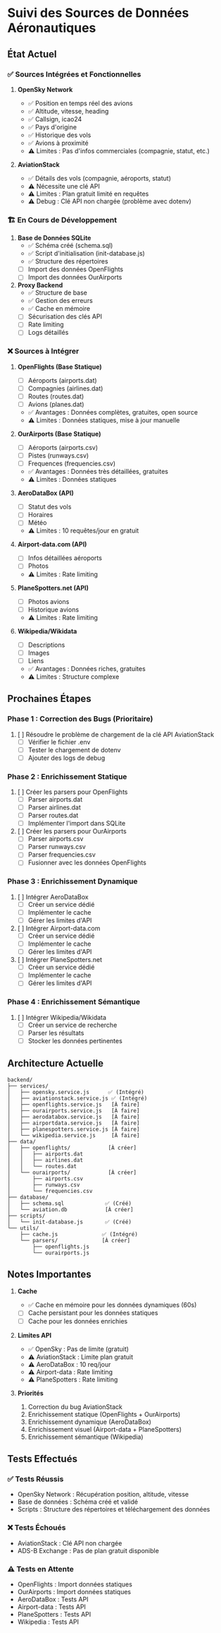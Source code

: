 # Suivi des Sources de Données Aéronautiques

## État Actuel

### ✅ Sources Intégrées et Fonctionnelles

1. **OpenSky Network**
   - ✅ Position en temps réel des avions
   - ✅ Altitude, vitesse, heading
   - ✅ Callsign, icao24
   - ✅ Pays d'origine
   - ✅ Historique des vols
   - ✅ Avions à proximité
   - ⚠️ Limites : Pas d'infos commerciales (compagnie, statut, etc.)

2. **AviationStack**
   - ✅ Détails des vols (compagnie, aéroports, statut)
   - ⚠️ Nécessite une clé API
   - ⚠️ Limites : Plan gratuit limité en requêtes
   - ⚠️ Debug : Clé API non chargée (problème avec dotenv)

### 🏗️ En Cours de Développement

1. **Base de Données SQLite**
   - ✅ Schéma créé (schema.sql)
   - ✅ Script d'initialisation (init-database.js)
   - ✅ Structure des répertoires
   - [ ] Import des données OpenFlights
   - [ ] Import des données OurAirports

2. **Proxy Backend**
   - ✅ Structure de base
   - ✅ Gestion des erreurs
   - ✅ Cache en mémoire
   - [ ] Sécurisation des clés API
   - [ ] Rate limiting
   - [ ] Logs détaillés

### ❌ Sources à Intégrer

1. **OpenFlights (Base Statique)**
   - [ ] Aéroports (airports.dat)
   - [ ] Compagnies (airlines.dat)
   - [ ] Routes (routes.dat)
   - [ ] Avions (planes.dat)
   - ✅ Avantages : Données complètes, gratuites, open source
   - ⚠️ Limites : Données statiques, mise à jour manuelle

2. **OurAirports (Base Statique)**
   - [ ] Aéroports (airports.csv)
   - [ ] Pistes (runways.csv)
   - [ ] Frequences (frequencies.csv)
   - ✅ Avantages : Données très détaillées, gratuites
   - ⚠️ Limites : Données statiques

3. **AeroDataBox (API)**
   - [ ] Statut des vols
   - [ ] Horaires
   - [ ] Météo
   - ⚠️ Limites : 10 requêtes/jour en gratuit

4. **Airport-data.com (API)**
   - [ ] Infos détaillées aéroports
   - [ ] Photos
   - ⚠️ Limites : Rate limiting

5. **PlaneSpotters.net (API)**
   - [ ] Photos avions
   - [ ] Historique avions
   - ⚠️ Limites : Rate limiting

6. **Wikipedia/Wikidata**
   - [ ] Descriptions
   - [ ] Images
   - [ ] Liens
   - ✅ Avantages : Données riches, gratuites
   - ⚠️ Limites : Structure complexe

## Prochaines Étapes

### Phase 1 : Correction des Bugs (Prioritaire)
1. [ ] Résoudre le problème de chargement de la clé API AviationStack
   - [ ] Vérifier le fichier .env
   - [ ] Tester le chargement de dotenv
   - [ ] Ajouter des logs de debug

### Phase 2 : Enrichissement Statique
1. [ ] Créer les parsers pour OpenFlights
   - [ ] Parser airports.dat
   - [ ] Parser airlines.dat
   - [ ] Parser routes.dat
   - [ ] Implémenter l'import dans SQLite

2. [ ] Créer les parsers pour OurAirports
   - [ ] Parser airports.csv
   - [ ] Parser runways.csv
   - [ ] Parser frequencies.csv
   - [ ] Fusionner avec les données OpenFlights

### Phase 3 : Enrichissement Dynamique
1. [ ] Intégrer AeroDataBox
   - [ ] Créer un service dédié
   - [ ] Implémenter le cache
   - [ ] Gérer les limites d'API

2. [ ] Intégrer Airport-data.com
   - [ ] Créer un service dédié
   - [ ] Implémenter le cache
   - [ ] Gérer les limites d'API

3. [ ] Intégrer PlaneSpotters.net
   - [ ] Créer un service dédié
   - [ ] Implémenter le cache
   - [ ] Gérer les limites d'API

### Phase 4 : Enrichissement Sémantique
1. [ ] Intégrer Wikipedia/Wikidata
   - [ ] Créer un service de recherche
   - [ ] Parser les résultats
   - [ ] Stocker les données pertinentes

## Architecture Actuelle

```
backend/
├── services/
│   ├── opensky.service.js      ✅ (Intégré)
│   ├── aviationstack.service.js ✅ (Intégré)
│   ├── openflights.service.js   [À faire]
│   ├── ourairports.service.js   [À faire]
│   ├── aerodatabox.service.js   [À faire]
│   ├── airportdata.service.js   [À faire]
│   ├── planespotters.service.js [À faire]
│   └── wikipedia.service.js     [À faire]
├── data/
│   ├── openflights/            [À créer]
│   │   ├── airports.dat
│   │   ├── airlines.dat
│   │   └── routes.dat
│   └── ourairports/            [À créer]
│       ├── airports.csv
│       ├── runways.csv
│       └── frequencies.csv
├── database/
│   ├── schema.sql             ✅ (Créé)
│   └── aviation.db            [À créer]
├── scripts/
│   └── init-database.js       ✅ (Créé)
└── utils/
    ├── cache.js              ✅ (Intégré)
    └── parsers/              [À créer]
        ├── openflights.js
        └── ourairports.js
```

## Notes Importantes

1. **Cache**
   - ✅ Cache en mémoire pour les données dynamiques (60s)
   - [ ] Cache persistant pour les données statiques
   - [ ] Cache pour les données enrichies

2. **Limites API**
   - ✅ OpenSky : Pas de limite (gratuit)
   - ⚠️ AviationStack : Limite plan gratuit
   - ⚠️ AeroDataBox : 10 req/jour
   - ⚠️ Airport-data : Rate limiting
   - ⚠️ PlaneSpotters : Rate limiting

3. **Priorités**
   1. Correction du bug AviationStack
   2. Enrichissement statique (OpenFlights + OurAirports)
   3. Enrichissement dynamique (AeroDataBox)
   4. Enrichissement visuel (Airport-data + PlaneSpotters)
   5. Enrichissement sémantique (Wikipedia)

## Tests Effectués

### ✅ Tests Réussis
- OpenSky Network : Récupération position, altitude, vitesse
- Base de données : Schéma créé et validé
- Scripts : Structure des répertoires et téléchargement des données

### ❌ Tests Échoués
- AviationStack : Clé API non chargée
- ADS-B Exchange : Pas de plan gratuit disponible

### ⚠️ Tests en Attente
- OpenFlights : Import données statiques
- OurAirports : Import données statiques
- AeroDataBox : Tests API
- Airport-data : Tests API
- PlaneSpotters : Tests API
- Wikipedia : Tests API 